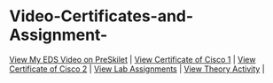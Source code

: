 # Video-Certificates-and-Assignment-
[View My EDS Video on PreSkilet](https://preskilet.com/202401040252@mitaoe.ac.in) |
[View Certificate of Cisco 1](./EDS%20certificate%20cisco%201.pdf) |
[View Certificate of Cisco 2](./EDS%20certificate%20cisco%202.pdf) |
[View Lab Assignments](./EDS%20Lab%20Assignments.pdf) |
[View Theory Activity](./EDS%20Theory%20Assignment.pdf) |

